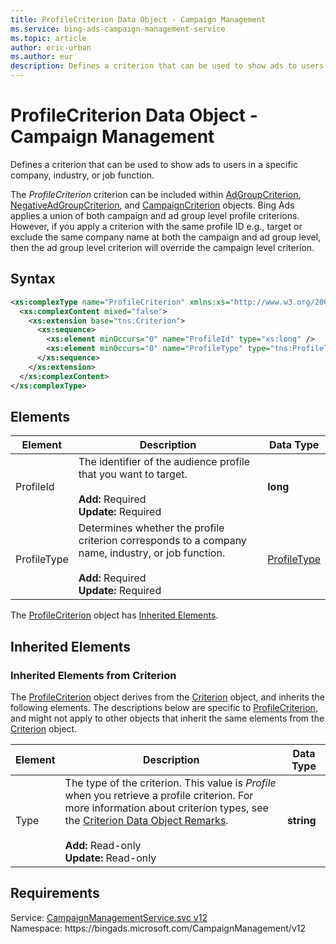 ```yaml
---
title: ProfileCriterion Data Object - Campaign Management
ms.service: bing-ads-campaign-management-service
ms.topic: article
author: eric-urban
ms.author: eur
description: Defines a criterion that can be used to show ads to users in a specific company, industry, or job function.
---
```

# ProfileCriterion Data Object - Campaign Management
Defines a criterion that can be used to show ads to users in a specific company, industry, or job function.

The *ProfileCriterion* criterion can be included within [AdGroupCriterion](adgroupcriterion.md), [NegativeAdGroupCriterion](negativeadgroupcriterion.md), and [CampaignCriterion](campaigncriterion.md) objects. Bing Ads applies a union of both campaign and ad group level profile criterions. However, if you apply a criterion with the same profile ID e.g., target or exclude the same company name at both the campaign and ad group level, then the ad group level criterion will override the campaign level criterion. 

## Syntax
```xml
<xs:complexType name="ProfileCriterion" xmlns:xs="http://www.w3.org/2001/XMLSchema">
  <xs:complexContent mixed="false">
    <xs:extension base="tns:Criterion">
      <xs:sequence>
        <xs:element minOccurs="0" name="ProfileId" type="xs:long" />
        <xs:element minOccurs="0" name="ProfileType" type="tns:ProfileType" />
      </xs:sequence>
    </xs:extension>
  </xs:complexContent>
</xs:complexType>
```

## <a name="elements"></a>Elements

|Element|Description|Data Type|
|-----------|---------------|-------------|
|<a name="profileid"></a>ProfileId|The identifier of the audience profile that you want to target.<br/><br/>**Add:** Required<br/>**Update:** Required|**long**|
|<a name="profiletype"></a>ProfileType|Determines whether the profile criterion corresponds to a company name, industry, or job function.<br/><br/>**Add:** Required<br/>**Update:** Required|[ProfileType](profiletype.md)|

The [ProfileCriterion](profilecriterion.md) object has [Inherited Elements](#inheritedelements).

## <a name="inheritedelements"></a>Inherited Elements

### <a name="inheritedelementscriterion"></a>Inherited Elements from Criterion
The [ProfileCriterion](profilecriterion.md) object derives from the [Criterion](criterion.md) object, and inherits the following elements. The descriptions below are specific to [ProfileCriterion](profilecriterion.md), and might not apply to other objects that inherit the same elements from the [Criterion](criterion.md) object.  

|Element|Description|Data Type|
|-----------|---------------|-------------|
|<a name="type"></a>Type|The type of the criterion. This value is *Profile* when you retrieve a profile criterion. For more information about criterion types, see the [Criterion Data Object Remarks](criterion.md#remarks).<br/><br/>**Add:** Read-only<br/>**Update:** Read-only|**string**|

## Requirements
Service: [CampaignManagementService.svc v12](https://campaign.api.bingads.microsoft.com/Api/Advertiser/CampaignManagement/v12/CampaignManagementService.svc)  
Namespace: https\://bingads.microsoft.com/CampaignManagement/v12  

